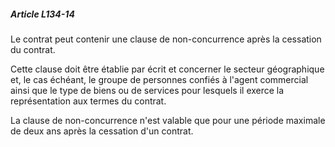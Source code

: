 ##### Article L134-14

Le contrat peut contenir une clause de non-concurrence après la cessation du contrat.

Cette clause doit être établie par écrit et concerner le secteur géographique et, le cas échéant, le groupe de personnes confiés à l'agent commercial ainsi que le type de biens ou de services pour lesquels il exerce la représentation aux termes du contrat.

La clause de non-concurrence n'est valable que pour une période maximale de deux ans après la cessation d'un contrat.

